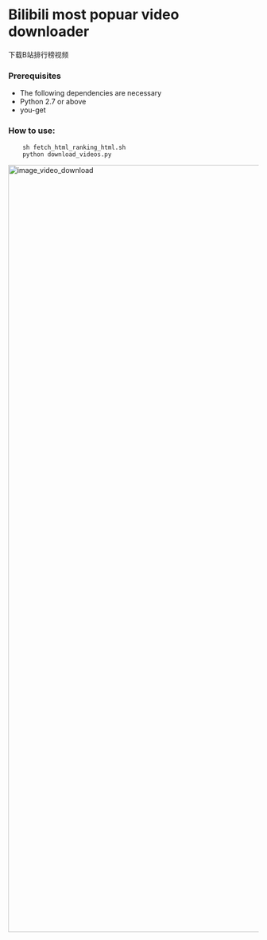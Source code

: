 # Bilibili most popuar video downloader
下载B站排行榜视频

### Prerequisites
* The following dependencies are necessary
* Python 2.7 or above
* you-get

### How to use:
```
    sh fetch_html_ranking_html.sh
    python download_videos.py
```

<img width="1541" alt="image_video_download" src="https://user-images.githubusercontent.com/14320144/60213613-8a8e9200-986c-11e9-8db0-56e0b060b66c.png">
